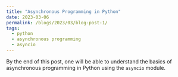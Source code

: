 ```yaml
---
title: "Asynchronous Programming in Python"
date: 2023-03-06
permalink: /blogs/2023/03/blog-post-1/
tags:
  - python
  - asynchronous programming
  - asyncio
---
```


By the end of this post, one will be able to understand the basics of asynchronous programming in Python using the `asyncio` module.
